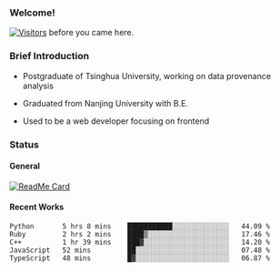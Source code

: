 ### Welcome!

[![Visitors](https://visitor-badge.laobi.icu/badge?page_id=HermitSun.HermitSun)]() before you came here.

### Brief Introduction

- Postgraduate of Tsinghua University, working on data provenance analysis

- Graduated from Nanjing University with B.E.

- Used to be a web developer focusing on frontend

### Status

#### General

[![ReadMe Card](https://github-readme-stats.hermitsun.vercel.app/api?username=HermitSun&count_private=true&show_icons=true)]()

#### Recent Works

<!--START_SECTION:waka-->
```text
Python       5 hrs 8 mins    ███████████░░░░░░░░░░░░░░   44.09 % 
Ruby         2 hrs 2 mins    ████▒░░░░░░░░░░░░░░░░░░░░   17.46 % 
C++          1 hr 39 mins    ███▓░░░░░░░░░░░░░░░░░░░░░   14.20 % 
JavaScript   52 mins         ██░░░░░░░░░░░░░░░░░░░░░░░   07.48 % 
TypeScript   48 mins         █▓░░░░░░░░░░░░░░░░░░░░░░░   06.87 % 
```
<!--END_SECTION:waka-->
